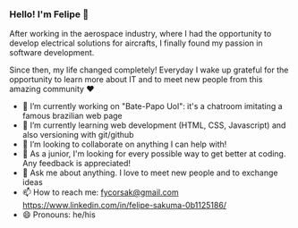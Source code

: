 ### Hello! I'm Felipe 👋


After working in the aerospace industry, where I had the opportunity to develop electrical solutions for aircrafts, I finally found my passion in software development.

Since then, my life changed completely! Everyday I wake up grateful for the opportunity to learn more about IT and to meet new people from this amazing community 	:heart:

- 🔭 I’m currently working on "Bate-Papo Uol": it's a chatroom imitating a famous brazilian web page
- 🌱 I’m currently learning web development (HTML, CSS, Javascript) and also versioning with git/github
- 👯 I’m looking to collaborate on anything I can help with!
- 🤔 As a junior, I'm looking for every possible way to get better at coding. Any feedback is appreciated!
- 💬 Ask me about anything. I love to meet new people and to exchange ideas
- 📫 How to reach me: 
    fycorsak@gmail.com \
    https://www.linkedin.com/in/felipe-sakuma-0b1125186/
- 😄 Pronouns: he/his

